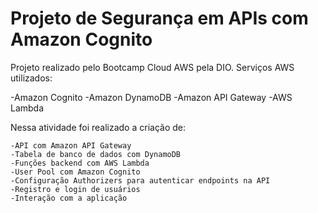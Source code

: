 # Projeto de Segurança em APIs com Amazon Cognito

Projeto realizado pelo Bootcamp Cloud AWS pela DIO.
Serviços AWS utilizados:

-Amazon Cognito
-Amazon DynamoDB
-Amazon API Gateway
-AWS Lambda

Nessa atividade foi realizado a criação de:

    -API com Amazon API Gateway
    -Tabela de banco de dados com DynamoDB
    -Funções backend com AWS Lambda
    -User Pool com Amazon Cognito
    -Configuração Authorizers para autenticar endpoints na API
    -Registro e login de usuários
    -Interação com a aplicação
